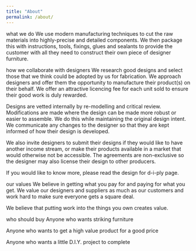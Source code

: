 ```yaml
---
title: "About"
permalink: /about/
---
```


what we do
We use modern manufacturing techniques to cut the raw materials into highly-precise and detailed components. We then package this with instructions, tools, fixings, glues and sealants to provide the customer with all they need to construct their own piece of designer furniture. 

how we collaborate with designers
We research good designs and select those that we think could be adopted by us for fabrication. We approach designers and offer them the opportunity to manufacture their product(s) on their behalf. We offer an attractive licencing fee for each unit sold to ensure their good work is duly rewarded.

Designs are vetted internally by re-modelling and critical review. Modifications are made where the design can be made more robust or easier to assemble. We do this while maintaining the original design intent. We communicate any changes to the designer so that they are kept informed of how their design is developed.

We also invite designers to submit their designs if they would like to have another income stream, or make their products available in a market that would otherwise not be accessible. The agreements are non-exclusive so the designer may also license their design to other producers.

If you would like to know more, please read the design for d-i-ply page.

our values
We believe in getting what you pay for and paying for what you get. We value our designers and suppliers as much as our customers and work hard to make sure everyone gets a square deal.

We believe that putting work into the things you own creates value.

who should buy
Anyone who wants striking furniture

Anyone who wants to get a high value product for a good price

Anyone who wants a little D.I.Y. project to complete